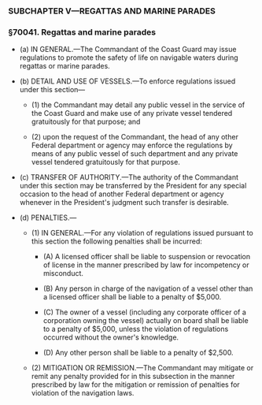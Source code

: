 ### SUBCHAPTER V—REGATTAS AND MARINE PARADES

### §70041. Regattas and marine parades
* (a) IN GENERAL.—The Commandant of the Coast Guard may issue regulations to promote the safety of life on navigable waters during regattas or marine parades.

* (b) DETAIL AND USE OF VESSELS.—To enforce regulations issued under this section—

  * (1) the Commandant may detail any public vessel in the service of the Coast Guard and make use of any private vessel tendered gratuitously for that purpose; and

  * (2) upon the request of the Commandant, the head of any other Federal department or agency may enforce the regulations by means of any public vessel of such department and any private vessel tendered gratuitously for that purpose.


* (c) TRANSFER OF AUTHORITY.—The authority of the Commandant under this section may be transferred by the President for any special occasion to the head of another Federal department or agency whenever in the President's judgment such transfer is desirable.

* (d) PENALTIES.—

  * (1) IN GENERAL.—For any violation of regulations issued pursuant to this section the following penalties shall be incurred:

    * (A) A licensed officer shall be liable to suspension or revocation of license in the manner prescribed by law for incompetency or misconduct.

    * (B) Any person in charge of the navigation of a vessel other than a licensed officer shall be liable to a penalty of $5,000.

    * (C) The owner of a vessel (including any corporate officer of a corporation owning the vessel) actually on board shall be liable to a penalty of $5,000, unless the violation of regulations occurred without the owner's knowledge.

    * (D) Any other person shall be liable to a penalty of $2,500.


  * (2) MITIGATION OR REMISSION.—The Commandant may mitigate or remit any penalty provided for in this subsection in the manner prescribed by law for the mitigation or remission of penalties for violation of the navigation laws.